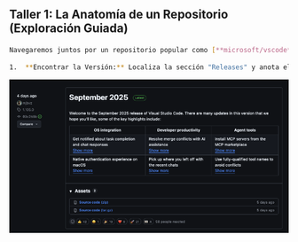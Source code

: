 ## Taller 1: La Anatomía de un Repositorio (Exploración Guiada)

```bash
Navegaremos juntos por un repositorio popular como [**microsoft/vscode**](https://github.com/microsoft/vscode) para aprender a "leer" cualquier proyecto.
```

```bash
1.  **Encontrar la Versión:** Localiza la sección "Releases" y anota el número de la última versión.
```


<p align="center">
  <img src="./img/answer-01.png" alt="answer-01ß" width="800">
</p>
